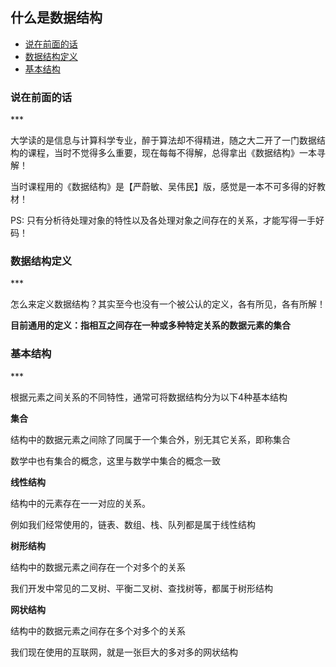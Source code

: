 
## 什么是数据结构

*   [说在前面的话](#pre)
*   [数据结构定义](#define)
*   [基本结构](#type)


<h3 id="pre">说在前面的话</h3>
***

大学读的是信息与计算科学专业，醉于算法却不得精进，随之大二开了一门数据结构的课程，当时不觉得多么重要，现在每每不得解，总得拿出《数据结构》一本寻解！

当时课程用的《数据结构》是【严蔚敏、吴伟民】版，感觉是一本不可多得的好教材！

PS: 只有分析待处理对象的特性以及各处理对象之间存在的关系，才能写得一手好码！



<h3 id="define">数据结构定义</h3>
***

怎么来定义数据结构？其实至今也没有一个被公认的定义，各有所见，各有所解！

**目前通用的定义：指相互之间存在一种或多种特定关系的数据元素的集合**



<h3 id="type">基本结构</h3>
***

根据元素之间关系的不同特性，通常可将数据结构分为以下4种基本结构

**集合**

结构中的数据元素之间除了同属于一个集合外，别无其它关系，即称集合

数学中也有集合的概念，这里与数学中集合的概念一致


**线性结构**

结构中的元素存在一一对应的关系。

例如我们经常使用的，链表、数组、栈、队列都是属于线性结构


**树形结构**

结构中的数据元素之间存在一个对多个的关系

我们开发中常见的二叉树、平衡二叉树、查找树等，都属于树形结构


**网状结构**

结构中的数据元素之间存在多个对多个的关系

我们现在使用的互联网，就是一张巨大的多对多的网状结构



